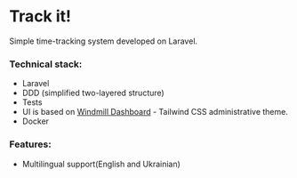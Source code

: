 # Track it!

Simple time-tracking system developed on Laravel.

### Technical stack:
- Laravel
- DDD (simplified two-layered structure)
- Tests
- UI is based on [Windmill Dashboard](https://github.com/estevanmaito/windmill-dashboard) - Tailwind CSS administrative theme.
- Docker

### Features:
- Multilingual support(English and Ukrainian)

